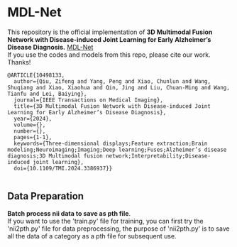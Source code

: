 # MDL-Net
This repository is the official implementation of **3D Multimodal Fusion Network with Disease-induced Joint Learning for Early Alzheimer’s Disease Diagnosis.** [MDL-Net](https://ieeexplore.ieee.org/document/10498133)   
If you use the codes and models from this repo, please cite our work. Thanks!  
``` 
@ARTICLE{10498133,
  author={Qiu, Zifeng and Yang, Peng and Xiao, Chunlun and Wang, Shuqiang and Xiao, Xiaohua and Qin, Jing and Liu, Chuan-Ming and Wang, Tianfu and Lei, Baiying},
  journal={IEEE Transactions on Medical Imaging}, 
  title={3D Multimodal Fusion Network with Disease-induced Joint Learning for Early Alzheimer’s Disease Diagnosis}, 
  year={2024},
  volume={},
  number={},
  pages={1-1},
  keywords={Three-dimensional displays;Feature extraction;Brain modeling;Neuroimaging;Imaging;Deep learning;Fuses;Alzheimer’s disease diagnosis;3D Multimodal fusion network;Interpretability;Disease-induced joint learning},
  doi={10.1109/TMI.2024.3386937}}
    
```   
## Data Preparation
**Batch process nii data to save as pth file**.  
If you want to use the 'train.py' file for training, you can first try the 'nii2pth.py' file for data preprocessing, the purpose of 'nii2pth.py' is to save all the data of a category as a pth file for subsequent use.
